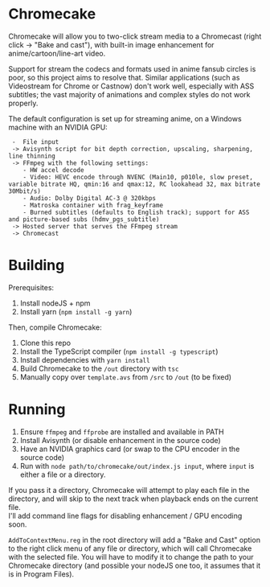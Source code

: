 # Chromecake

Chromecake will allow you to two-click stream media to a Chromecast (right click -> "Bake and cast"), with built-in image enhancement for anime/cartoon/line-art video.

Support for stream the codecs and formats used in anime fansub circles is poor, so this project aims to resolve that. Similar applications (such as Videostream for Chrome or Castnow) don't work well, especially with ASS subtitles; the vast majority of animations and complex styles do not work properly.

The default configuration is set up for streaming anime, on a Windows machine with an NVIDIA GPU:
```
 -  File input
 -> Avisynth script for bit depth correction, upscaling, sharpening, line thinning
 -> FFmpeg with the following settings:
    - HW accel decode
    - Video: HEVC encode through NVENC (Main10, p010le, slow preset, variable bitrate HQ, qmin:16 and qmax:12, RC lookahead 32, max bitrate 30Mbit/s)
    - Audio: Dolby Digital AC-3 @ 320kbps
    - Matroska container with frag_keyframe
    - Burned subtitles (defaults to English track); support for ASS and picture-based subs (hdmv_pgs_subtitle)
 -> Hosted server that serves the FFmpeg stream
 -> Chromecast
```

# Building
Prerequisites:
1. Install nodeJS + npm
2. Install yarn (`npm install -g yarn`)

Then, compile Chromecake:
1. Clone this repo
2. Install the TypeScript compiler (`npm install -g typescript`)
3. Install dependencies with `yarn install`
4. Build Chromecake to the `/out` directory with `tsc`
5. Manually copy over `template.avs` from `/src` to `/out` (to be fixed)

# Running
1. Ensure `ffmpeg` and `ffprobe` are installed and available in PATH
2. Install Avisynth (or disable enhancement in the source code)
3. Have an NVIDIA graphics card (or swap to the CPU encoder in the source code)
4. Run with `node path/to/chromecake/out/index.js input`, where `input` is either a file or a directory.

If you pass it a directory, Chromecake will attempt to play each file in the directory, and will skip to the next track when playback ends on the current file.  
I'll add command line flags for disabling enhancement / GPU encoding soon.

`AddToContextMenu.reg` in the root directory will add a "Bake and Cast" option to the right click menu of any file or directory, which will call Chromecake with the selected file. You will have to modify it to change the path to your Chromecake directory (and possible your nodeJS one too, it assumes that it is in Program Files).
